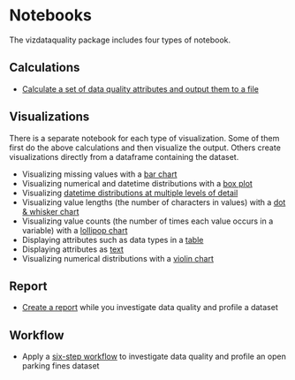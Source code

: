 # Notebooks
The vizdataquality package includes four types of notebook.

## Calculations
- [Calculate a set of data quality attributes and output them to a file](https://github.com/royruddle/vizdataquality/blob/main/notebooks/Simple%20example.ipynb)

## Visualizations
There is a separate notebook for each type of visualization.
Some of them first do the above calculations and then visualize the output.
Others create visualizations directly from a dataframe containing the dataset.
- Visualizing missing values with a [bar chart](https://github.com/royruddle/vizdataquality/blob/main/notebooks/Bar%20chart%20(missing%20values).ipynb)
- Visualizing numerical and datetime distributions with a [box plot](https://github.com/royruddle/vizdataquality/blob/main/notebooks/Box%20plot%20(numeric%2C%20date%20%26%20time).ipynb)
- Visualizing [datetime distributions at multiple levels of detail](https://github.com/royruddle/vizdataquality/blob/main/notebooks/Datetime%20value%20distribution.ipynb)
- Visualizing value lengths (the number of characters in values) with a [dot & whisker chart](https://github.com/royruddle/vizdataquality/blob/main/notebooks/Dot%20%26%20whisker%20(value%20lengths).ipynb)
- Visualizing value counts (the number of times each value occurs in a variable) with a [lollipop chart](https://github.com/royruddle/vizdataquality/blob/main/notebooks/Lollipop%20(value%20counts).ipynb)
- Displaying attributes such as data types in a [table](https://github.com/royruddle/vizdataquality/blob/main/notebooks/Table%20(data%20type%2C%20example%20value).ipynb)
- Displaying attributes as [text](https://github.com/royruddle/vizdataquality/blob/main/notebooks/Text%20(data%20type).ipynb)
- Visualizing numerical distributions with a [violin chart](https://github.com/royruddle/vizdataquality/blob/main/notebooks/Violin%20(value%20distribution).ipynb)

## Report
- [Create a report](https://github.com/royruddle/vizdataquality/blob/main/notebooks/Report.ipynb) while you investigate data quality and profile a dataset

## Workflow
- Apply a [six-step workflow](https://github.com/royruddle/vizdataquality/blob/main/notebooks/Workflow%20(parking%20fines).ipynb) to investigate data quality and profile an open parking fines dataset
